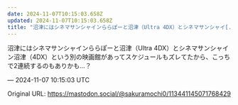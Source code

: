```yaml
---
date: 2024-11-07T10:15:03.658Z
updated: 2024-11-07T10:15:03.658Z
title: "沼津にはシネマサンシャインららぽーと沼津（Ultra 4DX）とシネマサンシャイ[...]"
---
```


<p>沼津にはシネマサンシャインららぽーと沼津（Ultra 4DX）とシネマサンシャイン沼津（4DX）という別の映画館があってスケジュールもズレてたから、こっちで2連続するのもありかも…？</p>

&mdash; 2024-11-07 10:15:03 UTC

Original URL: https://mastodon.social/@sakuramochi0/113441145071768429

